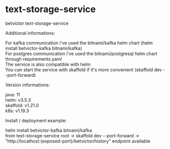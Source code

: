 # text-storage-service
betvictor text-storage-service

Additional informations:

For kafka communication i've used the bitnami/kafka helm chart (helm install betvictor-kafka bitnami/kafka) <br />
For postgres communication i've used the bitnami/postgresql helm chart through requirements.yaml <br />
The service is also compatible with helm <br />
You can start the service with skaffold if it's more convenient (skaffold dev --port-forward) <br />

Version informations:

java: 11 <br />
helm: v3.5.3 <br />
skaffold: v1.21.0 <br />
k8s: v1.19.3 <br />

Install / deployment example:

helm install betvictor-kafka bitnami/kafka <br />
from text-storage-service root -> skaffold dev --port-forward -> "http://localhost:{exposed-port}/betvictor/history" endpoint available <br />
